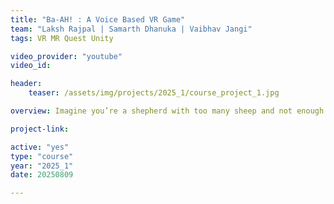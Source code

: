 ```yaml
---
title: "Ba-AH! : A Voice Based VR Game"
team: "Laksh Rajpal | Samarth Dhanuka | Vaibhav Jangi"
tags: VR MR Quest Unity

video_provider: "youtube"
video_id:

header:
    teaser: /assets/img/projects/2025_1/course_project_1.jpg

overview: Imagine you’re a shepherd with too many sheep and not enough hands. Every time you call out, instead of coming closer, the sheep scatter further away, your voice sends them bounding in the wrong direction. The challenge? See how many of these mischievous, runaway sheep you can still manage to herd back into the barn. It’s a game of chaos, cleverness, and crowd control. How many will you save before the flock is lost?<br><br>

project-link:

active: "yes"
type: "course"
year: "2025_1"
date: 20250809

---
```

